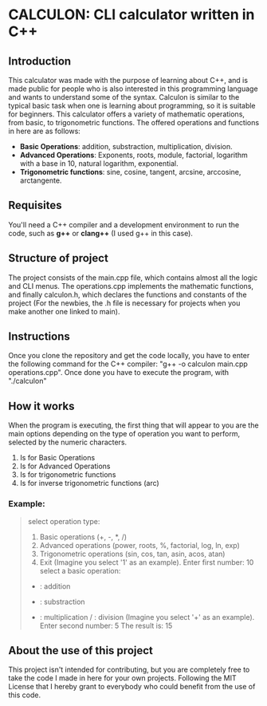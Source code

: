 # CALCULON: CLI calculator written in C++

## Introduction
This calculator was made with the purpose of learning about C++, and is made public for people who is also interested in this programming language and wants to understand some of the syntax. Calculon is similar to the typical basic task when one is learning about programming, so it is suitable for beginners. This calculator offers a variety of mathematic operations, from basic, to trigonometric functions. The offered operations and functions in here are as follows:
* **Basic Operations**: addition, substraction, multiplication, division.
* **Advanced Operations**: Exponents, roots, module, factorial, logarithm with a base in 10, natural logarithm, exponential.
* **Trigonometric functions**: sine, cosine, tangent, arcsine, arccosine, arctangente.

## Requisites
You'll need a C++ compiler and a development environment to run the code, such as **g++** or **clang++** (I used g++ in this case).

## Structure of project
The project consists of the main.cpp file, which contains almost all the logic and CLI menus. The operations.cpp implements the mathematic functions,
and finally calculon.h, which declares the functions and constants of the project (For the newbies, the .h file is necessary for projects when you make another one linked to main).

## Instructions
Once you clone the repository and get the code locally, you have to enter the following command for the C++ compiler: "g++ -o calculon main.cpp operations.cpp". Once done you have to execute the program,
with "./calculon"

## How it works
When the program is executing, the first thing that will appear to you are the main options depending on the type of operation you want to perform, selected by the numeric characters.
1. Is for Basic Operations
2. Is for Advanced Operations
3. Is for trigonometric functions
4. Is for inverse trigonometric functions (arc)

### Example:
> select operation type:
> 1. Basic operations (+, -, *, /)
> 2. Advanced operations (power, roots, %, factorial, log, ln, exp)
> 3. Trigonometric operations (sin, cos, tan, asin, acos, atan)
> 4. Exit
(Imagine you select '1' as an example).
> Enter first number: 10
> select a basic operation:
> + : addition
> - : substraction
> * : multiplication
> / : division
(Imagine you select '+' as an example).
> Enter second number: 5
> The result is: 15

## About the use of this project
This project isn't intended for contributing, but you are completely free to take the code I made in here for your own projects.
Following the MIT License that I hereby grant to everybody who could benefit from the use of this code.
